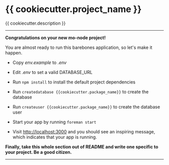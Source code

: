 # {{ cookiecutter.project_name }}

{{ cookiecutter.description }}

---

**Congratulations on your new mo-node project!**

You are almost ready to run this barebones application, so let's make it happen.

* Copy *env.example* to *.env*
* Edit *.env* to set a valid DATABASE_URL


* Run `npm install` to install the default project dependencies
* Run `createdatabase {{cookiecutter.package_name}}` to create the database
* Run `createuser {{cookiecutter.package_name}}` to create the database user
* Start your app by running `foreman start`
* Visit [http://localhost:3000](http://localhost:3000) and you should see an inspiring message, which indicates that your app is running.

**Finally, take this whole section out of README and write one specific to your project. Be a good citizen.**

---
